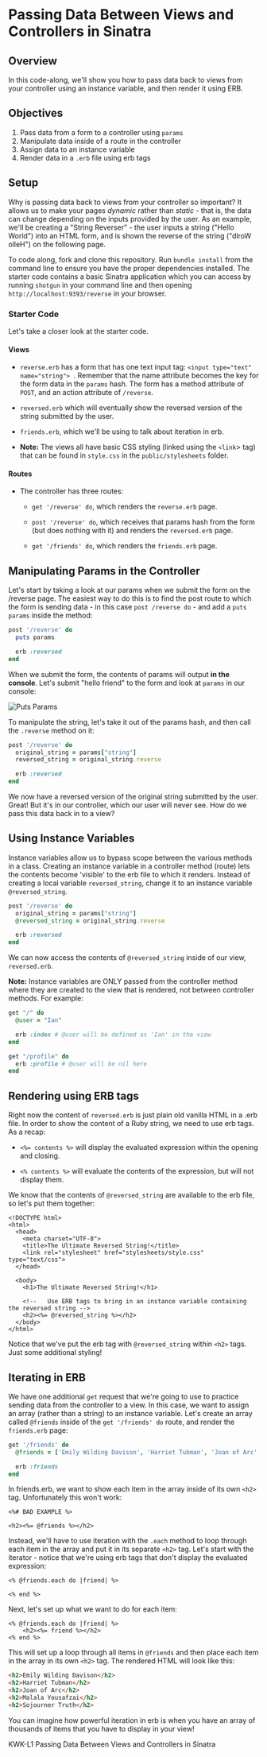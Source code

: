 # Passing Data Between Views and Controllers in Sinatra

## Overview

In this code-along, we'll show you how to pass data back to views from your
controller using an instance variable, and then render it using ERB.

## Objectives

1. Pass data from a form to a controller using `params`
2. Manipulate data inside of a route in the controller
3. Assign data to an instance variable
4. Render data in a `.erb` file using erb tags

## Setup

Why is passing data back to views from your controller so important? It allows
us to make your pages *dynamic* rather than *static* - that is, the data can
change depending on the inputs provided by the user. As an example, we'll be
creating a "String Reverser" - the user inputs a string ("Hello World") into an
HTML form, and is shown the reverse of the string ("dlroW olleH") on the
following page.

To code along, fork and clone this repository. Run `bundle install` from the
command line to ensure you have the proper dependencies installed. The starter
code contains a basic Sinatra application which you can access by running
`shotgun` in your command line and then opening `http://localhost:9393/reverse`
in your browser.

### Starter Code

Let's take a closer look at the starter code.

#### Views

+ `reverse.erb` has a form that has one text input tag: `<input type="text"
name="string"> `. Remember that the name attribute becomes the key for the form
data in the `params` hash. The form has a method attribute of `POST`, and an
action attribute of `/reverse`.

+ `reversed.erb` which will eventually show the reversed version of the string
submitted by the user.

+ `friends.erb`, which we'll be using to talk about iteration in erb.

+ **Note:** The views all have basic CSS styling (linked using the `<link`> tag)
that can be found in `style.css` in the `public/stylesheets` folder.

#### Routes

+ The controller has three routes:

	+  `get '/reverse' do`, which renders the `reverse.erb` page.

	+  `post '/reverse' do`, which receives that 	params hash from the form (but
	does nothing with it) and renders the `reversed.erb` page.

	+  `get '/friends' do`, which renders the `friends.erb` page.


## Manipulating Params in the Controller

Let's start by taking a look at our params when we submit the form on the
/reverse page. The easiest way to do this is to find the post route to which the
form is sending data - in this case `post /reverse do` - and add a `puts params`
inside the method:

```ruby
post '/reverse' do
  puts params

  erb :reversed
end
```

When we submit the form, the contents of params will output **in the console**.
Let's submit "hello friend" to the form and look at `params` in our console:

![Puts Params](https://s3.amazonaws.com/learn-verified/puts-params.png)

To manipulate the string, let's take it out of the params hash, and then call
the `.reverse` method on it:

```ruby
post '/reverse' do
  original_string = params["string"]
  reversed_string = original_string.reverse

  erb :reversed
end
```

We now have a reversed version of the original string submitted by the user.
Great! But it's in our controller, which our user will never see. How do we pass
this data back in to a view?

## Using Instance Variables

Instance variables allow us to bypass scope between the various methods in a
class. Creating an instance variable in a controller method (route) lets the
contents become 'visible' to the erb file to which it renders. Instead of
creating a local variable `reversed_string`, change it to an instance variable
`@reversed_string`.

```ruby
post '/reverse' do
  original_string = params["string"]
  @reversed_string = original_string.reverse

  erb :reversed
end
```

We can now access the contents of `@reversed_string` inside of our view,
`reversed.erb`.

**Note:** Instance variables are ONLY passed from the controller method where
they are created to the view that is rendered, not between controller methods.
For example:

```ruby
get "/" do
  @user = "Ian"

  erb :index # @user will be defined as 'Ian' in the view
end

get "/profile" do
  erb :profile # @user will be nil here
end
```

## Rendering using ERB tags

Right now the content of `reversed.erb` is just plain old vanilla HTML in a .erb
file. In order to show the content of a Ruby string, we need to use erb tags. As
a recap:

+ `<%= contents %>` will display the evaluated expression within the opening and closing.

+ `<% contents %>` will evaluate the contents of the expression, but will not display them.

We know that the contents of `@reversed_string` are available to the erb file,
so let's put them together:

```erb
<!DOCTYPE html>
<html>
  <head>
    <meta charset="UTF-8">
    <title>The Ultimate Reversed String!</title>
    <link rel="stylesheet" href="stylesheets/style.css" type="text/css">
  </head>

  <body>
    <h1>The Ultimate Reversed String!</h1>

    <!--   Use ERB tags to bring in an instance variable containing the reversed string -->
    <h2><%= @reversed_string %></h2>
  </body>
</html>
```

Notice that we've put the erb tag with `@reversed_string` within `<h2>` tags.
Just some additional styling!

## Iterating in ERB

We have one additional `get` request that we're going to use to practice sending
data from the controller to a view. In this case, we want to assign an array
(rather than a string) to an instance variable. Let's create an array called
`@friends` inside of the `get '/friends' do` route, and render the `friends.erb`
page:

```ruby
get '/friends' do
  @friends = ['Emily Wilding Davison', 'Harriet Tubman', 'Joan of Arc', 'Malala Yousafzai', 'Sojourner Truth']

  erb :friends
end
```

In friends.erb, we want to show each item in the array inside of its own `<h2>`
tag. Unfortunately this won't work:

```erb
<%# BAD EXAMPLE %>

<h2><%= @friends %></h2>
```

Instead, we'll have to use iteration with the `.each` method to loop through
each item in the array and put it in its separate `<h2>` tag. Let's start with
the iterator - notice that we're using erb tags that don't display the evaluated
expression:

```erb
<% @friends.each do |friend| %>

<% end %>
```

Next, let's set up what we want to do for each item:

```erb
<% @friends.each do |friend| %>
	<h2><%= friend %></h2>
<% end %>
```

This will set up a loop through all items in `@friends` and then place each item
in the array in its own `<h2>` tag. The rendered HTML will look like this:

```html
<h2>Emily Wilding Davison</h2>
<h2>Harriet Tubman</h2>
<h2>Joan of Arc</h2>
<h2>Malala Yousafzai</h2>
<h2>Sojourner Truth</h2>
```

You can imagine how powerful iteration in erb is when you have an array of
thousands of items that you have to display in your view!

<p data-visibility='hidden'>KWK-L1 Passing Data Between Views and Controllers in Sinatra</p>

